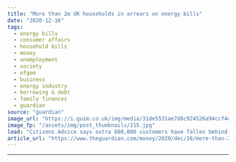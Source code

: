 ```yaml
---
title: "More than 2m UK households in arrears on energy bills"
date: "2020-12-16"
tags: 
  - energy bills
  - consumer affairs
  - household bills
  - money
  - unemployment
  - society
  - ofgem
  - business
  - energy industry
  - borrowing & debt
  - family finances
  - guardian
source: "guardian"
image_url: "https://i.guim.co.uk/img/media/31de5531ae7d8c924526a94ccf4e0bca54a805ed/0_110_5134_3080/master/5134.jpg?width=460&quality=85&auto=format&fit=max&s=2d8f6e26fb5cff801ea2f2512695c9f1"
image_fp: "/assets/img/post_thumbnails/215.jpg"
lead: "Citizens Advice says extra 600,000 customers have fallen behind on payments since FebruaryMore than half a million households have fallen behind on their energy bills since February, taking the total number of billpayers in arrears to more than 2 mil..."
article_url: "https://www.theguardian.com/money/2020/dec/16/more-than-2m-uk-households-in-arrears-on-energy-bills"
---
```


---
